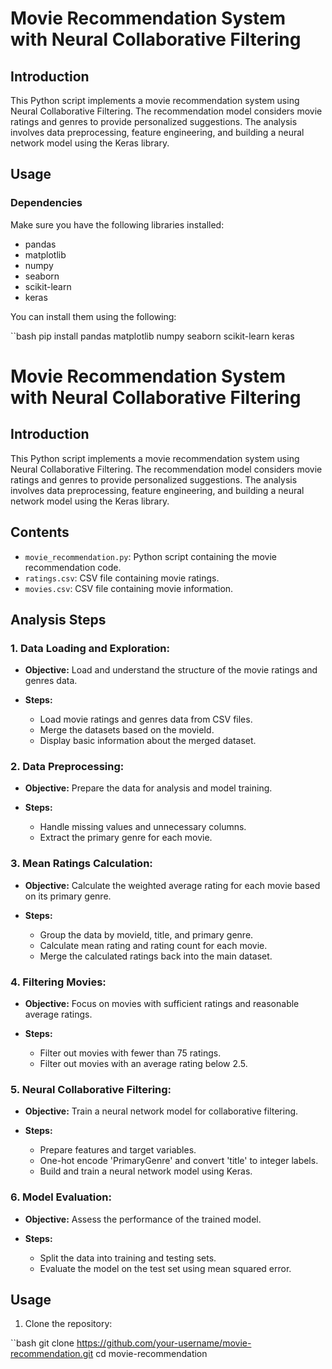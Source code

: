 # Movie Recommendation System with Neural Collaborative Filtering

## Introduction

This Python script implements a movie recommendation system using Neural Collaborative Filtering. The recommendation model considers movie ratings and genres to provide personalized suggestions. The analysis involves data preprocessing, feature engineering, and building a neural network model using the Keras library.

## Usage

### Dependencies

Make sure you have the following libraries installed:

- pandas
- matplotlib
- numpy
- seaborn
- scikit-learn
- keras

You can install them using the following:

``bash
pip install pandas matplotlib numpy seaborn scikit-learn keras

# Movie Recommendation System with Neural Collaborative Filtering

## Introduction

This Python script implements a movie recommendation system using Neural Collaborative Filtering. The recommendation model considers movie ratings and genres to provide personalized suggestions. The analysis involves data preprocessing, feature engineering, and building a neural network model using the Keras library.

## Contents

- `movie_recommendation.py`: Python script containing the movie recommendation code.
- `ratings.csv`: CSV file containing movie ratings.
- `movies.csv`: CSV file containing movie information.

## Analysis Steps

### 1. Data Loading and Exploration:

- **Objective:** Load and understand the structure of the movie ratings and genres data.

- **Steps:**
  - Load movie ratings and genres data from CSV files.
  - Merge the datasets based on the movieId.
  - Display basic information about the merged dataset.

### 2. Data Preprocessing:

- **Objective:** Prepare the data for analysis and model training.

- **Steps:**
  - Handle missing values and unnecessary columns.
  - Extract the primary genre for each movie.

### 3. Mean Ratings Calculation:

- **Objective:** Calculate the weighted average rating for each movie based on its primary genre.

- **Steps:**
  - Group the data by movieId, title, and primary genre.
  - Calculate mean rating and rating count for each movie.
  - Merge the calculated ratings back into the main dataset.

### 4. Filtering Movies:

- **Objective:** Focus on movies with sufficient ratings and reasonable average ratings.

- **Steps:**
  - Filter out movies with fewer than 75 ratings.
  - Filter out movies with an average rating below 2.5.

### 5. Neural Collaborative Filtering:

- **Objective:** Train a neural network model for collaborative filtering.

- **Steps:**
  - Prepare features and target variables.
  - One-hot encode 'PrimaryGenre' and convert 'title' to integer labels.
  - Build and train a neural network model using Keras.

### 6. Model Evaluation:

- **Objective:** Assess the performance of the trained model.

- **Steps:**
  - Split the data into training and testing sets.
  - Evaluate the model on the test set using mean squared error.

## Usage

1. Clone the repository:

``bash
git clone https://github.com/your-username/movie-recommendation.git
cd movie-recommendation

